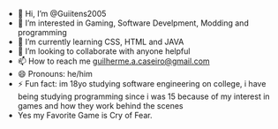 - 👋 Hi, I’m @Guiitens2005
- 👀 I’m interested in Gaming, Software Develpment, Modding and programming
- 🌱 I’m currently learning CSS, HTML and JAVA
- 💞️ I’m looking to collaborate with anyone helpful 
- 📫 How to reach me guilherme.a.caseiro@gmail.com
- 😄 Pronouns: he/him
- ⚡ Fun fact: im 18yo studying software engineering on college, i have being studying programming since i was 15 because of my interest in games and how they work behind the scenes
- Yes my Favorite Game is Cry of Fear.

<!---
Guiitens2005/Guiitens2005 is a ✨ special ✨ repository because its `README.md` (this file) appears on your GitHub profile.
You can click the Preview link to take a look at your changes.
--->
